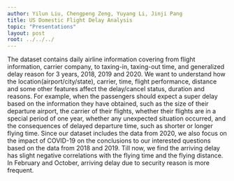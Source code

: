 ```yaml
---
author: Yilun Liu, Chengpeng Zeng, Yuyang Li, Jinji Pang
title: US Domestic Flight Delay Analysis
topic: "Presentations"
layout: post
root: ../../../
---
```


The dataset contains daily airline information covering from flight information, carrier company, to taxing-in, taxing-out time, and generalized delay reason for 3 years, 2018, 2019 and 2020. We want to understand how the location(airport/city/state), carrier, time, flight performance, distance and some other features affect the delay/cancel status, duration and reasons. For example, when the passengers should expect a super delay based on the information they have obtained, such as the size of their departure airport, the carrier of their flights, whether their flights are in a special period of one year, whether any unexpected situation occurred, and the consequences of delayed departure time, such as shorter or longer flying time. Since our dataset includes the data from 2020, we also focus on the impact of COVID-19 on the conclusions to our interested questions based on the data from 2018 and 2019. Till now, we find the arriving delay has slight negative correlations with the flying time and the flying distance. In February and October, arriving delay due to security reason is more frequent.
